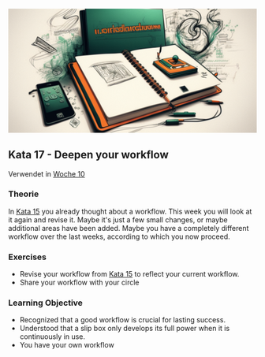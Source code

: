 ![Workflow](images/woche11.png)

## Kata 17 - Deepen your workflow

Verwendet in [Woche 10](2-1-Woche-10.md)

### Theorie

In [Kata 15](2-1-Kata-15.md) you already thought about a workflow. This week you will look at it again and revise it. Maybe it's just a few small changes, or maybe additional areas have been added. Maybe you have a completely different workflow over the last weeks, according to which you now proceed.


### Exercises
- Revise your workflow from [Kata 15](2-1-Kata-15.md) to reflect your current workflow.
- Share your workflow with your circle


### Learning Objective
- Recognized that a good workflow is crucial for lasting success.
- Understood that a slip box only develops its full power when it is continuously in use.
- You have your own workflow
<script src="https://giscus.app/client.js"
        data-repo="cogneon/lernos-zettelkasten"
        data-repo-id="R_kgDOI5YY1w"
        data-category="Announcements"
        data-category-id="DIC_kwDOI5YY184CUTx3"
        data-mapping="pathname"
        data-strict="0"
        data-reactions-enabled="1"
        data-emit-metadata="0"
        data-input-position="bottom"
        data-theme="light"
        data-lang="de"
        crossorigin="anonymous"
        async>
</script>

